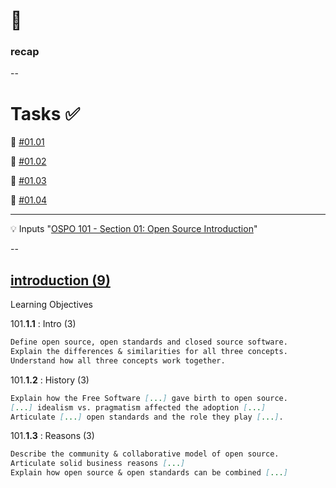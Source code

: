 # 👀
### recap
--
# Tasks ✅

💪 [#01.01](https://github.com/digital-sustainability/module-eoss/issues/24)

💪 [#01.02](https://github.com/digital-sustainability/module-eoss-hs24-sandbox/issues/1)

💪 [#01.03](https://github.com/digital-sustainability/module-eoss-hs24-sandbox/issues/2)

💪 [#01.04](https://github.com/todogroup/ospo101/stargazers/you_know)

<hr>

💡 Inputs "[OSPO 101 - Section 01: Open Source Introduction](https://digital-sustainability.github.io/module-eoss-ospo101/module1/)"

--

## [introduction (9)](https://digital-sustainability.github.io/module-eoss-ospo101/module1/)

Learning Objectives

101.**1.1** : Intro (3)

``` md
Define open source, open standards and closed source software.
Explain the differences & similarities for all three concepts.
Understand how all three concepts work together.
```

101.**1.2** : History (3)

``` md
Explain how the Free Software [...] gave birth to open source.
[...] idealism vs. pragmatism affected the adoption [...]
Articulate [...] open standards and the role they play [...].
```

101.**1.3** : Reasons (3)

``` md
Describe the community & collaborative model of open source.
Articulate solid business reasons [...]
Explain how open source & open standards can be combined [...]
```